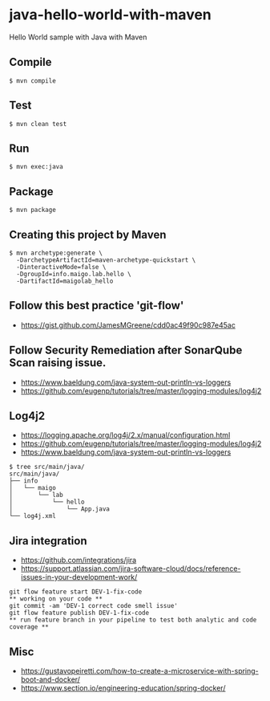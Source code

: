 # java-hello-world-with-maven
Hello World sample with Java with Maven

## Compile

```
$ mvn compile
```

## Test

```
$ mvn clean test
```

## Run

```
$ mvn exec:java
```

## Package

```
$ mvn package
```

## Creating this project by Maven

```
$ mvn archetype:generate \
  -DarchetypeArtifactId=maven-archetype-quickstart \
  -DinteractiveMode=false \
  -DgroupId=info.maigo.lab.hello \
  -DartifactId=maigolab_hello
```

## Follow this best practice 'git-flow'

* https://gist.github.com/JamesMGreene/cdd0ac49f90c987e45ac

## Follow Security Remediation after SonarQube Scan raising issue.

* https://www.baeldung.com/java-system-out-println-vs-loggers
* https://github.com/eugenp/tutorials/tree/master/logging-modules/log4j2

## Log4j2

* https://logging.apache.org/log4j/2.x/manual/configuration.html
* https://github.com/eugenp/tutorials/tree/master/logging-modules/log4j2
* https://www.baeldung.com/java-system-out-println-vs-loggers

```
$ tree src/main/java/
src/main/java/
├── info
│   └── maigo
│       └── lab
│           └── hello
│               └── App.java
└── log4j.xml
```

## Jira integration

* https://github.com/integrations/jira
* https://support.atlassian.com/jira-software-cloud/docs/reference-issues-in-your-development-work/

```
git flow feature start DEV-1-fix-code
** working on your code **
git commit -am 'DEV-1 correct code smell issue'
git flow feature publish DEV-1-fix-code
** run feature branch in your pipeline to test both analytic and code coverage **
```

## Misc

* https://gustavopeiretti.com/how-to-create-a-microservice-with-spring-boot-and-docker/
* https://www.section.io/engineering-education/spring-docker/
